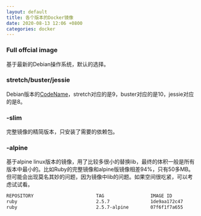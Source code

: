 ```yaml
---
layout: default
title: 各个版本的Docker镜像
date: 2020-08-13 12:06 +0800
categories: docker
---
```


### Full offcial image
基于最新的Debian操作系统，默认的选择。

### stretch/buster/jessie
Debian版本的[CodeName][1]，stretch对应的是9，buster对应的是10，jessie对应的是8。

### -slim
完整镜像的精简版本，只安装了需要的依赖包。

### -alpine
基于alpine linux版本的镜像，用了比较多很小的替换lib，最终的体积一般是所有版本中最小的。比如Ruby的完整镜像和alpine版镜像相差94%，只有50多MB。但可能会出现莫名其妙的问题，因为镜像中lib的问题。如果空间很吃紧，可以考虑试试看。

```bash
REPOSITORY                       TAG                 IMAGE ID            CREATED             SIZE
ruby                             2.5.7               1de9aa172c47        4 months ago        843MB
ruby                             2.5.7-alpine        07f6f1f7a655        4 months ago        52.8MB
```

[1]: https://wiki.debian.org/DebianReleases